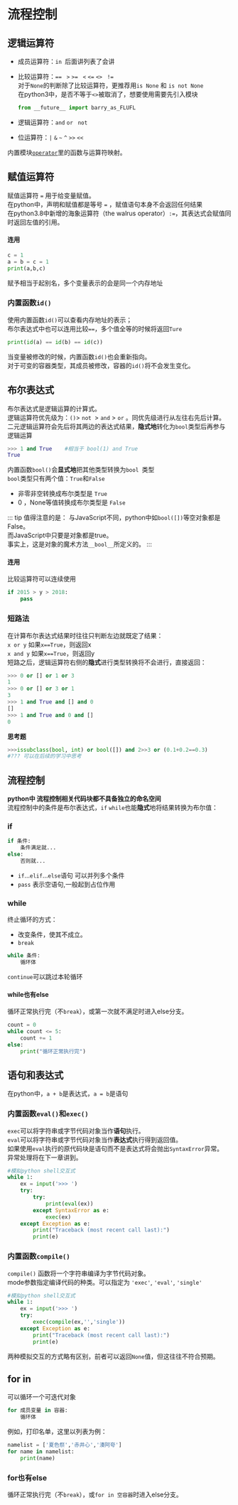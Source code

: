 # 流程控制

## 逻辑运算符

- 成员运算符：`in `后面讲列表了会讲


- 比较运算符：`==`	` >`	`>=`	` <`	`<=`	`<>`	` !=`    
  对于`None`的判断除了比较运算符，更推荐用`is None` 和 `is not None`     
  在python3中，是否不等于`<>`被取消了，想要使用需要先引入模块

  ```python
  from __future__ import barry_as_FLUFL
  ```

- 逻辑运算符：`and`	 `or`	` not`


- 位运算符：`|`  `&` `~` `^` `>>` `<<`


内置模块[`operator`](https://docs.python.org/zh-cn/3/library/operator.html)里的函数与运算符映射。



## 赋值运算符

赋值运算符 `=` 用于给变量赋值。    
在python中，声明和赋值都是等号 `=` ，赋值语句本身不会返回任何结果    
在python3.8中新增的海象运算符（the walrus operator）`:=`，其表达式会赋值同时返回左值的引用。

#### 连用

```python
c = 1
a = b = c = 1
print(a,b,c)
```

赋予相当于起别名，多个变量表示的会是同一个内存地址

### 内置函数`id()`

使用内置函数`id()`可以查看内存地址的表示；    
布尔表达式中也可以连用比较`==`，多个值全等的时候将返回`Ture`

```python
print(id(a) == id(b) == id(c))
```

当变量被修改的时候，内置函数`id()`也会重新指向。    
对于可变的容器类型，其成员被修改，容器的`id()`将不会发生变化。



## 布尔表达式

布尔表达式是逻辑运算的计算式。    
逻辑运算符优先级为：`()`> `not `> `and` > `or` 。同优先级进行从左往右先后计算。   
二元逻辑运算符会先后将其两边的表达式结果，**隐式地**转化为`bool`类型后再参与逻辑运算

```python
>>> 1 and True    #相当于 bool(1) and True
True
```

内置函数`bool()`会**显式地**把其他类型转换为`bool `类型    
`bool`类型只有两个值：`True`和`False`

- 非零非空转换成布尔类型是 `True`
- 0 ，None等值转换成布尔类型是 `False`

::: tip 值得注意的是：
与JavaScript不同，python中如`bool([])`等空对象都是False。    
而JavaScript中只要是对象都是true。    
事实上，这是对象的魔术方法`__bool__`所定义的。
:::

#### 连用

比较运算符可以连续使用

```python
if 2015 > y > 2018:
    pass
```

### 短路法

在计算布尔表达式结果时往往只判断左边就既定了结果：    
`x or y` 如果`x==True`，则返回x    
`x and y` 如果`x==True`，则返回y    
短路之后，逻辑运算符右侧的**隐式**进行类型转换将不会进行，直接返回：

```python
>>> 0 or [] or 1 or 3
1
>>> 0 or [] or 3 or 1
3
>>> 1 and True and [] and 0
[]
>>> 1 and True and 0 and []
0
```

**思考题**

```python
>>>issubclass(bool, int) or bool([]) and 2>>3 or (0.1+0.2==0.3)
#??? 可以在后续的学习中思考
```



## 流程控制

**python中 流程控制相关代码块都不具备独立的命名空间**    
流程控制中的条件是布尔表达式，`if` `while`也能**隐式**地将结果转换为布尔值：

### if

```python
if 条件:
    条件满足就...
else:
    否则就...
```

- `if`…`elif`…`else`语句 可以并列多个条件
- `pass` 表示空语句,一般起到占位作用

### while

终止循环的方式：

- 改变条件，使其不成立。
- `break`

```python
while 条件:
    循环体
```
`continue`可以跳过本轮循环

#### while也有else

循环正常执行完（不`break`），或第一次就不满足时进入else分支。

```python
count = 0
while count <= 5:
    count += 1
else:
    print("循环正常执行完")
```



## 语句和表达式

在python中，`a + b`是表达式，`a = b`是语句

### 内置函数`eval()`和`exec()`

`exec`可以将字符串或字节代码对象当作**语句**执行。    
`eval`可以将字符串或字节代码对象当作**表达式**执行得到返回值。    
如果使用`eval`执行的原代码块是语句而不是表达式将会抛出`SyntaxError`异常。    
异常处理将在下一章讲到。

```python
#模拟python shell交互式
while 1:
    ex = input('>>> ')
    try:
        try:
            print(eval(ex))
        except SyntaxError as e:
            exec(ex)
    except Exception as e:
        print("Traceback (most recent call last):")
        print(e)
```

### 内置函数`compile()`

`compile()` 函数将一个字符串编译为字节代码对象。    
mode参数指定编译代码的种类。可以指定为 `'exec'`, `'eval'`, `'single'`

```python
#模拟python shell交互式
while 1:
    ex = input('>>> ')
    try:
        exec(compile(ex,'','single'))
    except Exception as e:
        print("Traceback (most recent call last):")
        print(e)
```

两种模拟交互的方式略有区别，前者可以返回`None`值，但这往往不符合预期。




## for  in

可以循环一个可迭代对象

```python
for 成员变量 in 容器:
	循环体
```

例如，打印名单，这里以列表为例：

```python
namelist = ['夏色祭','赤井心','湊阿夸']
for name in namelist:
	print(name)
```

### for也有else

循环正常执行完（不`break`），或`for in 空容器`时进入else分支。

